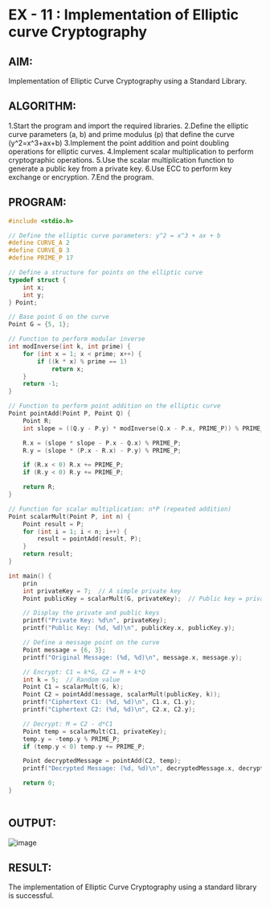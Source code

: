 # EX - 11 : Implementation of Elliptic curve Cryptography

## AIM:
  Implementation of Elliptic Curve Cryptography using a Standard Library.

## ALGORITHM:
1.Start the program and import the required libraries.
2.Define the elliptic curve parameters (a, b) and prime modulus (p) that define the curve 
(y^2=x^3+ax+b)
3.Implement the point addition and point doubling operations for elliptic curves.
4.Implement scalar multiplication to perform cryptographic operations.
5.Use the scalar multiplication function to generate a public key from a private key.
6.Use ECC to perform key exchange or encryption.
7.End the program.

## PROGRAM:

```C
#include <stdio.h>

// Define the elliptic curve parameters: y^2 = x^3 + ax + b
#define CURVE_A 2
#define CURVE_B 3
#define PRIME_P 17 

// Define a structure for points on the elliptic curve
typedef struct {
    int x;
    int y;
} Point;

// Base point G on the curve
Point G = {5, 1};

// Function to perform modular inverse
int modInverse(int k, int prime) {
    for (int x = 1; x < prime; x++) {
        if ((k * x) % prime == 1)
            return x;
    }
    return -1;
}

// Function to perform point addition on the elliptic curve
Point pointAdd(Point P, Point Q) {
    Point R;
    int slope = ((Q.y - P.y) * modInverse(Q.x - P.x, PRIME_P)) % PRIME_P;

    R.x = (slope * slope - P.x - Q.x) % PRIME_P;
    R.y = (slope * (P.x - R.x) - P.y) % PRIME_P;

    if (R.x < 0) R.x += PRIME_P;
    if (R.y < 0) R.y += PRIME_P;

    return R;
}

// Function for scalar multiplication: n*P (repeated addition)
Point scalarMult(Point P, int n) {
    Point result = P;
    for (int i = 1; i < n; i++) {
        result = pointAdd(result, P);
    }
    return result;
}

int main() {
    prin
    int privateKey = 7;  // A simple private key
    Point publicKey = scalarMult(G, privateKey);  // Public key = privateKey * G

    // Display the private and public keys
    printf("Private Key: %d\n", privateKey);
    printf("Public Key: (%d, %d)\n", publicKey.x, publicKey.y);

    // Define a message point on the curve
    Point message = {6, 3};
    printf("Original Message: (%d, %d)\n", message.x, message.y);

    // Encrypt: C1 = k*G, C2 = M + k*Q
    int k = 5;  // Random value
    Point C1 = scalarMult(G, k);
    Point C2 = pointAdd(message, scalarMult(publicKey, k));
    printf("Ciphertext C1: (%d, %d)\n", C1.x, C1.y);
    printf("Ciphertext C2: (%d, %d)\n", C2.x, C2.y);

    // Decrypt: M = C2 - d*C1
    Point temp = scalarMult(C1, privateKey);
    temp.y = -temp.y % PRIME_P;  
    if (temp.y < 0) temp.y += PRIME_P;

    Point decryptedMessage = pointAdd(C2, temp);
    printf("Decrypted Message: (%d, %d)\n", decryptedMessage.x, decryptedMessage.y);

    return 0;
}
    
```

## OUTPUT:
![image](https://github.com/user-attachments/assets/87a9cebc-cef6-461f-bc63-317e0f9a0273)


## RESULT:
The implementation of Elliptic Curve Cryptography using a standard library is successful.
